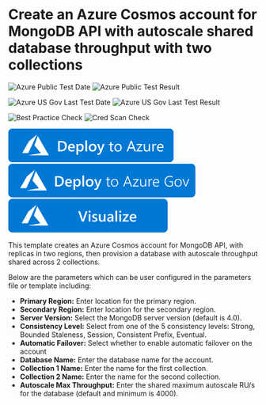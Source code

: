 # Create an Azure Cosmos account for MongoDB API with autoscale shared database throughput with two collections

![Azure Public Test Date](https://azurequickstartsservice.blob.core.windows.net/badges/101-cosmosdb-mongodb-autoscale/PublicLastTestDate.svg)
![Azure Public Test Result](https://azurequickstartsservice.blob.core.windows.net/badges/101-cosmosdb-mongodb-autoscale/PublicDeployment.svg)

![Azure US Gov Last Test Date](https://azurequickstartsservice.blob.core.windows.net/badges/101-cosmosdb-mongodb-autoscale/FairfaxLastTestDate.svg)
![Azure US Gov Last Test Result](https://azurequickstartsservice.blob.core.windows.net/badges/101-cosmosdb-mongodb-autoscale/FairfaxDeployment.svg)

![Best Practice Check](https://azurequickstartsservice.blob.core.windows.net/badges/101-cosmosdb-mongodb-autoscale/BestPracticeResult.svg)
![Cred Scan Check](https://azurequickstartsservice.blob.core.windows.net/badges/101-cosmosdb-mongodb-autoscale/CredScanResult.svg)

[![Deploy To Azure](https://raw.githubusercontent.com/Azure/azure-quickstart-templates/master/1-CONTRIBUTION-GUIDE/images/deploytoazure.svg?sanitize=true)](https://portal.azure.com/#create/Microsoft.Template/uri/https%3A%2F%2Fraw.githubusercontent.com%2FAzure%2Fazure-quickstart-templates%2Fmaster%2F101-cosmosdb-mongodb-autoscale%2Fazuredeploy.json)
[![Deploy To Azure Gov](https://raw.githubusercontent.com/Azure/azure-quickstart-templates/master/1-CONTRIBUTION-GUIDE/images/deploytoazuregov.svg?sanitize=true)](https://portal.azure.us/#create/Microsoft.Template/uri/https%3A%2F%2Fraw.githubusercontent.com%2FAzure%2Fazure-quickstart-templates%2Fmaster%2F101-cosmosdb-mongodb-autoscale%2Fazuredeploy.json)
[![Visualize](https://raw.githubusercontent.com/Azure/azure-quickstart-templates/master/1-CONTRIBUTION-GUIDE/images/visualizebutton.svg?sanitize=true)](http://armviz.io/#/?load=https%3A%2F%2Fraw.githubusercontent.com%2FAzure%2Fazure-quickstart-templates%2Fmaster%2F101-cosmosdb-mongodb-autoscale%2Fazuredeploy.json)

This template creates an Azure Cosmos account for MongoDB API, with replicas in two regions, then provision a database with autoscale throughput shared across 2 collections.

Below are the parameters which can be user configured in the parameters file or template including:

- **Primary Region:** Enter location for the primary region.
- **Secondary Region:** Enter location for the secondary region.
- **Server Version:** Select the MongoDB server version (default is 4.0).
- **Consistency Level:** Select from one of the 5 consistency levels: Strong, Bounded Staleness, Session, Consistent Prefix, Eventual.
- **Automatic Failover:** Select whether to enable automatic failover on the account
- **Database Name:** Enter the database name for the account.
- **Collection 1 Name:** Enter the name for the first collection.
- **Collection 2 Name:** Enter the name for the second collection.
- **Autoscale Max Throughput:** Enter the shared maximum autoscale RU/s for the database (default and minimum is 4000).


